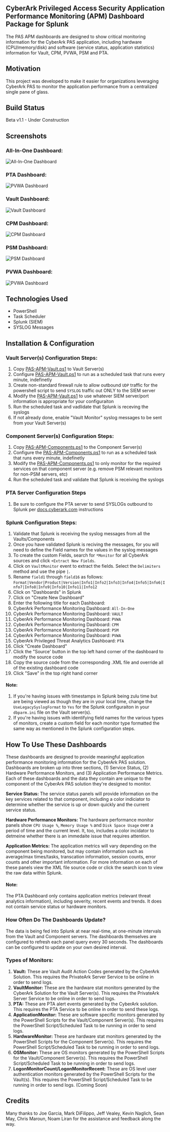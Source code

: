 ## CyberArk Privileged Access Security Application Performance Monitoring (APM) Dashboard Package for Splunk
The PAS APM dashboards are designed to show critical monitoring information for the CyberArk PAS application, including hardware (CPU/memory/disk) and software (service status, application statistics) information for Vault, CPM, PVWA, PSM and PTA.

## Motivation
This project was developed to make it easier for organizations leveraging CyberArk PAS to monitor the application performance from a centralized single pane of glass.

## Build Status
Beta v1.1 - Under Construction

## Screenshots
### All-In-One Dashboard:
![All-In-One Dashboard](/Screenshots/PAS-APM-AIO-Screenshot.PNG)

### PTA Dashboard:
![PVWA Dashboard](/Screenshots/PAS-APM-PTA-Screenshot.PNG)

### Vault Dashboard:
![Vault Dashboard](/Screenshots/PAS-APM-Vault-Screenshot.PNG)

### CPM Dashboard:
![CPM Dashboard](/Screenshots/PAS-APM-CPM-Screenshot.PNG)

### PSM Dashboard:
![PSM Dashboard](/Screenshots/PAS-APM-PSM-Screenshot.PNG)

### PVWA Dashboard:
![PVWA Dashboard](/Screenshots/PAS-APM-PVWA-Screenshot.PNG)

## Technologies Used
* PowerShell
* Task Scheduler
* Splunk (SIEM)
* SYSLOG Messages

## Installation & Configuration
### Vault Server(s) Configuration Steps:
1. Copy [PAS-APM-Vault.ps1](PowerShell%20Scripts/PAS-APM-Vault.ps1) to Vault Server(s)
2. Configure [PAS-APM-Vault.ps1](PowerShell%20Scripts/PAS-APM-Vault.ps1) to run as a scheduled task that runs every minute, indefinetly
3. Create non-standard firewall rule to allow outbound `UDP` traffic for the powershell script to send `SYSLOG` traffic out ONLY to the SIEM server
4. Modify the [PAS-APM-Vault.ps1](PowerShell%20Scripts/PAS-APM-Vault.ps1) to use whatever SIEM server/port information is appropriate for your configuraiton
5. Run the scheduled task and vadlidate that Splunk is receving the syslogs
6. If not already done, enable "Vault Monitor" syslog messages to be sent from your Vault Server(s)

### Component Server(s) Configuration Steps:
1. Copy [PAS-APM-Components.ps1](PowerShell%20Scripts/PAS-APM-Components.ps1) to the Component Server(s)
2. Configure the [PAS-APM-Components.ps1](PowerShell%20Scripts/PAS-APM-Components.ps1) to run as a scheduled task that runs every minute, indefinetly 
3. Modify the [PAS-APM-Components.ps1](PowerShell%20Scripts/PAS-APM-Components.ps1) to only monitor for the required services on that component server (e.g. remove PSM relevant monitors for non-PSM servers, etc)
4. Run the scheduled task and validate that Splunk is receiving the syslogs

### PTA Server Configuration Steps
1. Be sure to configure the PTA server to send SYSLOGs outbound to Splunk per [docs.cyberark.com](https://docs.cyberark.com) instructions

### Splunk Configuration Steps:
1. Validate that Splunk is receiving the syslog messages from all the Vaults/Components
2. Once you have validated Splunk is reciving the messages, for you will need to define the Field names for the values in the syslog messages
3. To create the custom Fields, search for `*Monitor` for all CyberArk sources and click `+Extract New Fields`.
4. Click on `VaultMonitor` event to extract the fields. Select the `Delimiters` method and use the pipe `|`.
5. Rename `field1` through `field16` as follows: `Format|Vendor|Product|Version|Info1|Info2|Info3|Info4|Info5|Info6|Info7|Info8|Info9|Info10|Info11|Info12`
6. Click on "Dashboards" in Splunk
7. Click on "Create New Dashboard"
8. Enter the following title for each Dashboard:
9. CyberArk Performance Monitoring Dashboard: `All-In-One`
10. CyberArk Performance Monitoring Dashboard: `VAULT`
11. CyberArk Performance Monitoring Dashboard: `PVWA`
12. CyberArk Performance Monitoring Dashboard: `CPM`
13. CyberArk Performance Monitoring Dashboard: `PSM`
14. CyberArk Performance Monitoring Dashboard: `PVWA`
15. CyberArk Privileged Threat Analytics Dashboard: `PTA`
16. Click "Create Dashboard"
17. Click the "Source' button in the top left hand corner of the dashboard to modify the source code
18. Copy the source code from the corresponding .XML file and override all of the existing dashboard code
19. Click "Save" in the top right hand corner

#### Note:
1. If you're having issues with timestamps in Splunk being zulu time but are being viewed as though they are in your local time, change the `UseLegacySyslogFormat` to `Yes` for the Splunk configuraiton in your `dbparm.ini` file on the Vault server(s).
2. If you're having issues with identifying field names for the various types of monitors, create a custom field for each monitor type formatted the same way as mentioned in the Splunk configuration steps.

## How To Use These Dashboards
These dashboards are designed to provide meaningful application performance monitoring information for the CyberArk PAS solution. Dashboards are broken up into three sections, (1) Service Status, (2) Hardware Performance Monitors, and (3) Application Performance Metrics. Each of these dashboards and the data they contain are unique to the component of the CyberArk PAS solution they're designed to monitor.

**Service Status:** The service status panels will provide information on the key services related to that component, including a color indiciator to determine whether the service is up or down quickly and the current service status.

**Hardware Performance Monitors:** The hardware performance monitor panels show `CPU Usage %`, `Memory Usage %` and `Disk Space Usage` over a period of time and the current level. It, too, includes a color incidator to detmeine whether there is an immedaite issue that requires attention.

**Application Metrics:** The application metrics will vary depending on the component being monitored, but may contain information such as average/max times/tasks, transcation information, session counts, error counts and other important information. For more information on each of these panels view the XML file source code or click the search icon to view the raw data within Splunk.

#### Note:
The PTA Dashboard only contains application metrics (relevant threat analytics information), including severity, recent events and trends. It does not contain service status or hardware monitors.

### How Often Do The Dashboards Update?
The data is being fed into Splunk at near real-time, at one-minute intervals from the Vault and Component servers. The dashboards themselves are configured to refresh each panel query every 30 seconds. The dashboards can be configured to update on your own desired interval.

### Types of Monitors:
1. **Vault:** These are Vault Audit Action Codes generated by the CyberArk Solution. This requires the PrivateArk Server Service to be online in order to send logs.
2. **VaultMonitor:** These are the hardware stat monitors generated by the CyberArk Solution for the Vault Server(s). This requires the PrivateArk Server Service to be online in order to send logs.
3. **PTA:** These are PTA alert events generated by the CyberArk solution. This requires the PTA Service to be online in order to send these logs.
4. **ApplicationMonitor:** These are software specific monitors generated by the PowerShell Scripts for the Vault/Component Server(s). This requires the PowerShell Script/Scheduled Task to be running in order to send logs.
5. **HardwareMonitor:** These are hardware stat  monitors generated by the PowerShell Scripts for the Component Server(s). This requires the PowerShell Script/Scheduled Task to be running in order to send logs.
7. **OSMonitor:** These are OS monitors generated by the PowerShell Scripts for the Vault/Component Server(s). This requires the PowerShell Script/Scheduled Task to be running in order to send logs.
8. **LogonMonitorCount/LogonMonitorRecent:** These are OS level user authentication monitors generated by the PowerShell Scripts for the Vault(s). This requires the PowerShell Script/Scheduled Task to be running in order to send logs. (Coming Soon)

## Credits
Many thanks to Joe Garcia, Mark DiFilippo, Jeff Vealey, Kevin Naglich, Sean May, Chris Maroun, Noam Liran for the assistance and feedback along the way.
